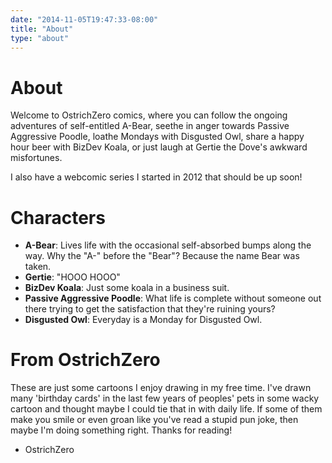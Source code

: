 ```yaml
---
date: "2014-11-05T19:47:33-08:00"
title: "About"
type: "about"
---
```

# About

Welcome to OstrichZero comics, where you can follow the ongoing adventures of self-entitled A-Bear,
seethe in anger towards Passive Aggressive Poodle, loathe Mondays with Disgusted Owl, share a happy hour beer with BizDev Koala, or just laugh at
Gertie the Dove's awkward misfortunes.  

I also have a webcomic series I started in 2012 that should be up soon!


# Characters
- **A-Bear**: Lives life with the occasional self-absorbed bumps along the way. Why the "A-" before the "Bear"? Because the name Bear was taken.
- **Gertie**: "HOOO HOOO"
- **BizDev Koala**: Just some koala in a business suit.
- **Passive Aggressive Poodle**: What life is complete without someone out there trying to get the satisfaction that they're ruining yours?  
- **Disgusted Owl**: Everyday is a Monday for Disgusted Owl.

# From OstrichZero
These are just some cartoons I enjoy drawing in my free time. I've drawn many 'birthday cards' in the last few years of peoples' pets in some wacky cartoon and thought maybe I could tie that in with daily life. If some of them make you smile or even groan like you've read a stupid pun joke, then maybe I'm doing something right. Thanks for reading!  
- OstrichZero
